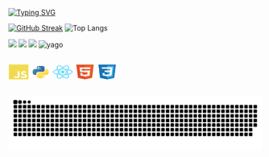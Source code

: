 
<a href="https://git.io/typing-svg"><img src="https://readme-typing-svg.herokuapp.com?font=Fira+Code&size=40&pause=1000&color=FB8C00&background=15151557&center=true&vCenter=true&random=false&width=800&lines=Hello%2C+I'm+Yago!;I'm+a+FullStack+developer;I'm+very+excited+about+new+techs" alt="Typing SVG" /></a>
 <div style="display: inline_block">
   
  <a href="https://git.io/streak-stats"><img src="https://github-readme-streak-stats.herokuapp.com?user=YagoFgomes&theme=dark&card_width=800" alt="GitHub Streak" /></a> 
  ![Top Langs](https://github-readme-stats.vercel.app/api/top-langs/?username=YagoFGomes&layout=compact&theme=dark&size_weight=0.5&card_width=800)
  <a href="https://github.com/YagoFGomes">
  

 
</div>

  <a href="https://instagram.com/ferreira_yago" target="_blank"><img src="https://img.shields.io/badge/-Instagram-%23E4405F?style=for-the-badge&logo=instagram&logoColor=white" target="_blank"></a>
  <a href = "mailto:yago.fgomes@gmail.com"><img src="https://img.shields.io/badge/-Gmail-%23333?style=for-the-badge&logo=gmail&logoColor=white" target="_blank"></a>
  <a href="https://www.linkedin.com/in/ferreira-yago" target="_blank"><img src="https://img.shields.io/badge/-LinkedIn-%230077B5?style=for-the-badge&logo=linkedin&logoColor=white" target="_blank"></a> 
   ![yago](https://komarev.com/ghpvc/?username=YagoFgomes)  
  <br/>
  

 <div style="display: inline_block">
  <img align="center" alt="Rafa-Js" height="30" width="40" src="https://raw.githubusercontent.com/devicons/devicon/master/icons/javascript/javascript-plain.svg">
  <img align="center" alt="Rafa-Python" height="30" width="40" src="https://raw.githubusercontent.com/devicons/devicon/master/icons/python/python-original.svg">
  <img align="center" alt="Rafa-React" height="30" width="40" src="https://raw.githubusercontent.com/devicons/devicon/master/icons/react/react-original.svg">
  <!--<img align="center" alt="Rafa-Csharp" height="30" width="40" src="https://raw.githubusercontent.com/devicons/devicon/master/icons/csharp/csharp-original.svg">-->
  <img align="center" alt="Rafa-HTML" height="30" width="40" src="https://raw.githubusercontent.com/devicons/devicon/master/icons/html5/html5-original.svg">
  <img align="center" alt="Rafa-CSS" height="30" width="40" src="https://raw.githubusercontent.com/devicons/devicon/master/icons/css3/css3-original.svg">
 
</div>
<br/>
<div> 

  ![Snake animation](https://github.com/YagoFGomes/YagoFGomes/blob/output/github-contribution-grid-snake.svg)
 
</div>

